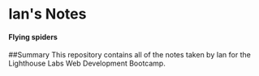 # Ian's Notes
#### Flying spiders

##Summary
This repository contains all of the notes taken by Ian for the Lighthouse Labs Web Development Bootcamp.